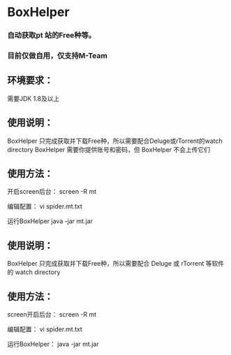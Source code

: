 # BoxHelper
### 自动获取pt 站的Free种等。
### 目前仅做自用，仅支持M-Team

## 环境要求：
需要JDK 1.8及以上

## 使用说明：
BoxHelper 只完成获取并下载Free种，所以需要配合Deluge或rTorrent的watch directory
BoxHelper 需要你提供账号和密码，但 BoxHelper 不会上传它们

## 使用方法：
开启screen后台：
screen -R mt

编辑配置：
vi spider.mt.txt 

运行BoxHelper
java -jar mt.jar

## 使用说明：
BoxHelper 只完成获取并下载Free种，所以需要配合 Deluge 或 rTorrent 等软件的 watch directory

## 使用方法：
screen开启后台：
screen -R mt

编辑配置：
vi spider.mt.txt

运行BoxHelper：
java -jar mt.jar
